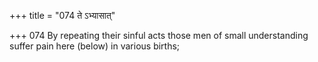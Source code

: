 +++
title = "074 ते ऽभ्यासात्"

+++
074	By repeating their sinful acts those men of small understanding suffer pain here (below) in various births;